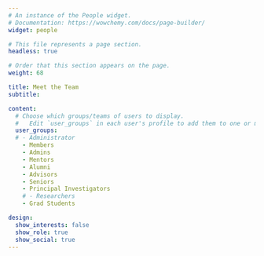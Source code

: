 ```yaml
---
# An instance of the People widget.
# Documentation: https://wowchemy.com/docs/page-builder/
widget: people

# This file represents a page section.
headless: true

# Order that this section appears on the page.
weight: 68

title: Meet the Team
subtitle:

content:
  # Choose which groups/teams of users to display.
  #   Edit `user_groups` in each user's profile to add them to one or more of these groups.
  user_groups:
  # - Administrator
    - Members
    - Admins
    - Mentors
    - Alumni
    - Advisors
    - Seniors
    - Principal Investigators
    # - Researchers
    - Grad Students

design:
  show_interests: false
  show_role: true
  show_social: true
---
```

